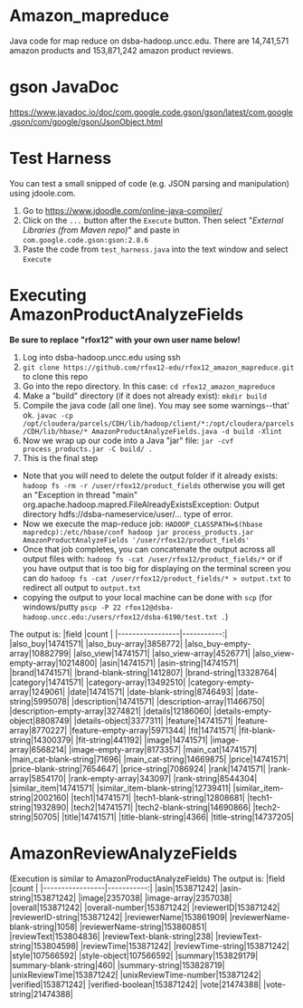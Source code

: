 # Amazon_mapreduce
Java code for map reduce on dsba-hadoop.uncc.edu.  There are 14,741,571 amazon products and 153,871,242 amazon product reviews.

# gson JavaDoc
https://www.javadoc.io/doc/com.google.code.gson/gson/latest/com.google.gson/com/google/gson/JsonObject.html

# Test Harness
You can test a small snipped of code (e.g. JSON parsing and manipulation) using jdoole.com.
1. Go to https://www.jdoodle.com/online-java-compiler/
2. Click on the `...` button after the `Execute` button.  Then select "*External Libraries (from Maven repo)*" and paste in `com.google.code.gson:gson:2.8.6`
3. Paste the code from `test_harness.java` into the text window and select `Execute`

# Executing AmazonProductAnalyzeFields
**Be sure to replace "rfox12" with your own user name below!**
1. Log into dsba-hadoop.uncc.edu using ssh
2. `git clone https://github.com/rfox12-edu/rfox12_amazon_mapreduce.git` to clone this repo
3. Go into the repo directory.  In this case: `cd rfox12_amazon_mapreduce`
4. Make a "build" directory (if it does not already exist): `mkdir build`
5. Compile the java code (all one line).  You may see some warnings--that' ok. 
`javac -cp /opt/cloudera/parcels/CDH/lib/hadoop/client/*:/opt/cloudera/parcels/CDH/lib/hbase/* AmazonProductAnalyzeFields.java -d build -Xlint`
6. Now we wrap up our code into a Java "jar" file: `jar -cvf process_products.jar -C build/ .`
7. This is the final step  
 - Note that you will need to delete the output folder if it already exists: `hadoop fs -rm -r /user/rfox12/product_fields` otherwise you will get an "Exception in thread "main" org.apache.hadoop.mapred.FileAlreadyExistsException: Output directory hdfs://dsba-nameservice/user/... type of error.
 - Now we execute the map-reduce job: `HADOOP_CLASSPATH=$(hbase mapredcp):/etc/hbase/conf hadoop jar process_products.jar AmazonProductAnalyzeFields '/user/rfox12/product_fields'`
 - Once that job completes, you can concatenate the output across all output files with: `hadoop fs -cat /user/rfox12/product_fields/*` or if you have output that is too big for displaying on the terminal screen you can do `hadoop fs -cat /user/rfox12/product_fields/* > output.txt` to redirect all output to `output.txt`
 - copying the output to your local machine can be done with `scp` (for windows/putty `pscp -P 22 rfox12@dsba-hadoop.uncc.edu:/users/rfox12/dsba-6190/test.txt .`)
 
 The output is:
 |field            |count       |
|-----------------|-----------:|
|also_buy|14741571|
|also_buy-array|3858772|
|also_buy-empty-array|10882799|
|also_view|14741571|
|also_view-array|4526771|
|also_view-empty-array|10214800|
|asin|14741571|
|asin-string|14741571|
|brand|14741571|
|brand-blank-string|1412807|
|brand-string|13328764|
|category|14741571|
|category-array|13492510|
|category-empty-array|1249061|
|date|14741571|
|date-blank-string|8746493|
|date-string|5995078|
|description|14741571|
|description-array|11466750|
|description-empty-array|3274821|
|details|12186060|
|details-empty-object|8808749|
|details-object|3377311|
|feature|14741571|
|feature-array|8770227|
|feature-empty-array|5971344|
|fit|14741571|
|fit-blank-string|14300379|
|fit-string|441192|
|image|14741571|
|image-array|6568214|
|image-empty-array|8173357|
|main_cat|14741571|
|main_cat-blank-string|71696|
|main_cat-string|14669875|
|price|14741571|
|price-blank-string|7654647|
|price-string|7086924|
|rank|14741571|
|rank-array|5854170|
|rank-empty-array|343097|
|rank-string|8544304|
|similar_item|14741571|
|similar_item-blank-string|12739411|
|similar_item-string|2002160|
|tech1|14741571|
|tech1-blank-string|12808681|
|tech1-string|1932890|
|tech2|14741571|
|tech2-blank-string|14690866|
|tech2-string|50705|
|title|14741571|
|title-blank-string|4366|
|title-string|14737205|

# AmazonReviewAnalyzeFields
(Execution is similar to AmazonProductAnalyzeFields)
 The output is:
|field            |count       |
|-----------------|-----------:|
|asin|153871242|
|asin-string|153871242|
|image|2357038|
|image-array|2357038|
|overall|153871242|
|overall-number|153871242|
|reviewerID|153871242|
|reviewerID-string|153871242|
|reviewerName|153861909|
|reviewerName-blank-string|1058|
|reviewerName-string|153860851|
|reviewText|153804836|
|reviewText-blank-string|238|
|reviewText-string|153804598|
|reviewTime|153871242|
|reviewTime-string|153871242|
|style|107566592|
|style-object|107566592|
|summary|153829179|
|summary-blank-string|460|
|summary-string|153828719|
|unixReviewTime|153871242|
|unixReviewTime-number|153871242|
|verified|153871242|
|verified-boolean|153871242|
|vote|21474388|
|vote-string|21474388|
